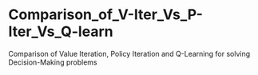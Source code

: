 # Comparison_of_V-Iter_Vs_P-Iter_Vs_Q-learn
 Comparison of Value Iteration, Policy Iteration and Q-Learning for solving Decision-Making problems
